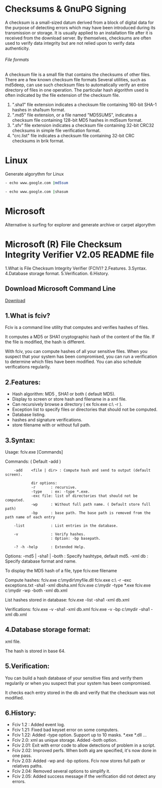 # Checksums & GnuPG Signing

A checksum is a small-sized datum derived from a block of digital data for the purpose of detecting errors which may have been introduced during its transmission or storage. It is usually applied to an installation file after it is received from the download server. By themselves, checksums are often used to verify data integrity but are not relied upon to verify data authenticity.

###### File formats
A checksum file is a small file that contains the checksums of other files.
There are a few known checksum file formats
Several utilities, such as md5deep, can use such checksum files to automatically verify an entire directory of files in one operation.
The particular hash algorithm used is often indicated by the file extension of the checksum file.

1. ".sha1" file extension indicates a checksum file containing 160-bit SHA-1 hashes in sha1sum format.
2. ".md5" file extension, or a file named "MD5SUMS", indicates a checksum file containing 128-bit MD5 hashes in md5sum format.
3. ".sfv" file extension indicates a checksum file containing 32-bit CRC32 checksums in simple file verification format.
4. "crc.list" file indicates a checksum file containing 32-bit CRC checksums in brik format.

# Linux

Generate algorythm for Linux
```sh
- echo www.google.com |md5sum

- echo www.google.com |shasum
```


# Microsoft

Alternative is surfing for explorer and generate archive or carpet algorythm

Microsoft (R) File Checksum Integrity Verifier V2.05 README file
================================================================

1.What is File Checksum Integrity Verifier (FCIV)?
2.Features.
3.Syntax.
4.Database storage format.
5.Verification.
6.History.

## Download Microsoft Command Line
[Download](https://www.microsoft.com/en-us/download/details.aspx?id=11533)

1.What is fciv?
---------------
Fciv is a command line utility that computes and verifies hashes of files.

It computes a MD5 or SHA1 cryptographic hash of the content of the file.
If the file is modified, the hash is different.

With fciv, you can compute hashes of all your sensitive files.
When you suspect that your system has been compromised, you can run a verification to determine which files have been modified.
You can also schedule verifications regularily.

2.Features:
-----------
- Hash algorithm: MD5 , SHA1 or both ( default MD5).
- Display to screen or store hash and filename in a xml file.
- Can recursively browse a directory ( ex fciv.exe c:\ -r ).
- Exception list to specify files or directories that should not be computed.
- Database listing.
- hashes and signature verifications.
- store filename with or without full path.

3.Syntax:
---------
Usage:  fciv.exe [Commands] <Options>

Commands: ( Default -add )

        -add    <file | dir> : Compute hash and send to output (default screen).

                dir options:
                -r       : recursive.
                -type    : ex: -type *.exe.
                -exc file: list of directories that should not be computed.
                -wp      : Without full path name. ( Default store full path)
                -bp      : base path. The base path is removed from the path name of each entry

        -list            : List entries in the database.

        -v               : Verify hashes.
                         : Option: -bp basepath.

        -? -h -help      : Extended Help.

Options:
        -md5 | -sha1 | -both    : Specify hashtype, default md5.
        -xml db                 : Specify database format and name.

To display the MD5 hash of a file, type fciv.exe filename

Compute hashes:
        fciv.exe c:\mydir\myfile.dll
        fciv.exe c:\ -r -exc exceptions.txt -sha1 -xml dbsha.xml
        fciv.exe c:\mydir -type *.exe
        fciv.exe c:\mydir -wp -both -xml db.xml

List hashes stored in database:
        fciv.exe -list -sha1 -xml db.xml

Verifications:
        fciv.exe -v -sha1 -xml db.xml
        fciv.exe -v -bp c:\mydir -sha1 -xml db.xml
        
4.Database storage format:
--------------------------
xml file.

The hash is stored in base 64.
<?xml version="1.0" encoding="utf-8"?>
<FCIV>
	<FILE_ENTRY>
		<name> </name>
		<MD5> </MD5>
		<SHA1> </SHA1>
	</FILE_ENTRY>
</FCIV>	

5.Verification:
---------------
You can build a hash database of your sensitive files and verify them regularily or when you suspect that your system
has been compromised.

It checks each entry stored in the db and verify that the checksum was not modified.

6.History:
-----------
- Fciv 1.2 : Added event log.
- Fciv 1.21: Fixed bad keyset error on some computers.
- Fciv 1.22: Added -type option. Support up to 10 masks. *.exe *.dll ...
- Fciv 2.0:  xml as unique storage. Added -both option.
- Fciv 2.01: Exit with error code to allow detections of problem in a script.
- Fciv 2.02: Improved perfs. When both alg are specified, it's now done in one pass.
- Fciv 2.03: Added -wp and -bp options. Fciv now stores full path or relatives paths.
- Fciv 2.04: Removed several options to simplify it.
- Fciv 2.05: Added success message if the verification did not detect any errors.
